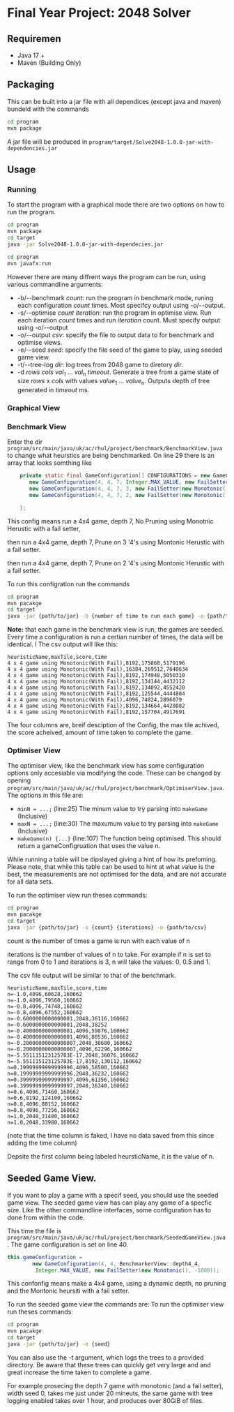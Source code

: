 # Final Year Project: 2048 Solver

## Requiremen
- Java 17 +
- Maven (Building Only)


## Packaging
This can be built into a jar file with all dependices (except java and maven) bundeld with the commands
```sh
cd program
mvn package
```

A jar file will be produced in `program/target/Solve2048-1.0.0-jar-with-dependencies.jar`

## Usage
### Running
To start the program with a graphical mode there are two options on how to run the program.
```sh
cd program
mvn package
cd target
java -jar Solve2048-1.0.0-jar-with-dependecies.jar
```

```sh
cd program
mvn javafx:run
```
However there are many diffrent ways the program can be run, using various commandline arguments:


* -b/--benchmark *count*: run the program in benchmark mode, runing each configuration *count* times. Most specifcy output using -o/--output.
* -s/--optimise *count* *iteration*: run the program in optimise view. Run each iteration *count* times and run *iteration* count. Must specify output using -o/--output
* -o/--output *csv*: specify the file to output data to for benchmark and optimise views.
* -e/--seed *seed*: specify the file seed of the game to play, using seeded game view.
* -t/--tree-log *dir*: log trees from 2048 game to diretory *dir*.
* -d *rows* *cols* *val<sub>1</sub>* ... *val*<sub>n</sub> *timeout*. Generate a tree from a game state of size *rows* x *cols* with values *value*<sub>1</sub> ... *value*<sub>n</sub>. Outputs depth of tree generated in *timeout* ms.
### Graphical View
### Benchmark View
Enter the dir `program/src/main/java/uk/ac/rhul/project/benchmark/BenchmarkView.java` to change what heurstics are being benchmarked.
On line 29 there is an array that looks somthing like
```java
    private static final GameConfiguration[] CONFIGURATIONS = new GameConfiguration[]{
       new GameConfiguration(4, 4, 7, Integer.MAX_VALUE, new FailSetter(new Monotonic(), -1000)),
       new GameConfiguration(4, 4, 7, 3, new FailSetter(new Monotonic(), -1000)),
       new GameConfiguration(4, 4, 7, 2, new FailSetter(new Monotonic(), -1000)),

    };
```

This config means run a 4x4 game, depth 7, No Pruning using Monotnic Herustic with a fail setter,
             
then run a 4x4 game, depth 7, Prune on 3 '4's using Montonic Herustic with a fail setter.
            
then run a 4x4 game, depth 7, Prune on 2 '4's using Montonic Herustic with a fail setter.

To run this configration run the commands
```sh
cd program
mvn pacakge
cd target
java -jar {path/to/jar} -b {number of time to run each game} -o {path/to/csv/file}
```

**Note:** that each game in the benchmark view is run, the games are seeded. Every time a configuration is run a certian number of times, the data will be identical.
l
The csv output will like this:

```csv
heuristicName,maxTile,score,time
4 x 4 game using Monotonic(With Fail),8192,175868,5179196
4 x 4 game using Monotonic(With Fail),16384,269512,7640634
4 x 4 game using Monotonic(With Fail),8192,174948,5050310
4 x 4 game using Monotonic(With Fail),8192,134144,4432112
4 x 4 game using Monotonic(With Fail),8192,134092,4552420
4 x 4 game using Monotonic(With Fail),8192,125544,4444804
4 x 4 game using Monotonic(With Fail),4096,74824,2896079
4 x 4 game using Monotonic(With Fail),8192,134664,4428082
4 x 4 game using Monotonic(With Fail),8192,157704,4917691
```
The four columns are, breif desciption of the Config, the max tile achived, the score acheived, amount of time taken to complete the game.

### Optimiser View

The optimiser view, like the benchmark view has some configuration options only accesiable via modifying the code.
These can be changed by opening `program/src/main/java/uk/ac/rhul/project/benchmark/OptimiserView.java`. The options
in this file are:

* `minN = ...;` (line:25) The minum value to try parsing into `makeGame` (Inclusive)
* `maxN = ...;` (line:30) The maxumum value to try parsing into `makeGame` (Inclusive)
* `makeGame(n) {...}` (line:107) The function being optimised. This should return a gameConfigruation that uses the value n.

While running a table will be dipslayed giving a hint of how its prefoming. Please note, that while this table can be used to hint at what value is the best,
the measurements are not optimised for the data, and are not accurate for all data sets.

To run the optimiser view run theses commands:
```sh
cd program
mvn pacakge
cd target
java -jar {path/to/jar} -s {count} {iterations} -o {path/to/csv}
```
count is the number of times a game is run with each value of n

iterations is the number of values of n to take. For example if n is set to range from 0 to 1 and iterations is 3, n will take the values: 0, 0.5 and 1.

The csv file output will be similar to that of the benchmark.
```csv
heuristicName,maxTile,score,time
n=-1.0,4096,60628,160662
n=-1.0,4096,79560,160662
n=-0.8,4096,74748,160662
n=-0.8,4096,67552,160662
n=-0.6000000000000001,2048,36116,160662
n=-0.6000000000000001,2048,38252
n=-0.4000000000000001,4096,59876,160662
n=-0.4000000000000001,4096,80536,160662
n=-0.20000000000000007,2048,38680,160662
n=-0.20000000000000007,4096,62296,160662
n=-5.551115123125783E-17,2048,36076,160662
n=-5.551115123125783E-17,8192,130112,160662
n=0.19999999999999996,4096,58500,160662
n=0.19999999999999996,2048,36232,160662
n=0.39999999999999997,4096,61356,160662
n=0.39999999999999997,2048,36340,160662
n=0.6,4096,71460,160662
n=0.6,8192,124100,160662
n=0.8,4096,80152,160662
n=0.8,4096,77256,160662
n=1.0,2048,31480,160662
n=1.0,2048,33980,160662
```
(note that the time column is faked, I have no data saved from this since adding the time column)

Depsite the first column being labeled heursticName, it is the value of n.

## Seeded Game View.
If you want to play a game with a specif seed, you should use the seeded game view. The seeded game view has can play any game of a specfic size. Like the other commandline interfaces, some configuration has to done from within the code. 

This time the file is `program/src/main/java/uk/ac/rhul/project/benchmark/SeededGameView.java`. The game configuration is set on line 40.
```java
this.gameConfiguration =
        new GameConfiguration(4, 4, BenchmarkerView::depth4_4,
         Integer.MAX_VALUE, new FailSetter(new Monotonic(), -1000));
```
This confonfig means make a 4x4 game, using a dynamic depth, no pruning and the Montonic heursiti with a fail setter.

To run the seeded game view the commands are:
To run the optimiser view run theses commands:
```sh
cd program
mvn pacakge
cd target
java -jar {path/to/jar} -e {seed}
```

You can also use the -t argument, which logs the trees to a provided directory. Be aware that these trees can quickly get very large and and great increase the time taken to complete a game.

For example prosecing the depth 7 game with monotonic (and a fail setter), width seed 0, takes me just under 20 mineuts, the same game with tree logging enabled takes over 1 hour, and produces over 80GiB of files.




